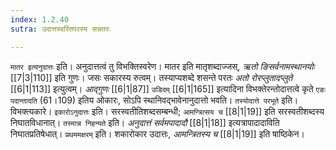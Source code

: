 ```yaml
---
index: 1.2.40
sutra: उदात्तस्वरितपरस्य सन्नतरः

---
```

   `मातर इत्यनुदात्तः` इति। अनुदात्तत्वं तु विभक्तिस्वरेण। मातर इति मातृशब्दाज्जस्, _ऋतो ङिसर्वनामस्थानयोः_ [[7|3|110]]  इति गुणः। जसः सकारस्य रुत्वम्। तस्याप्यशब्दे शसन्ते परतः _अतो रोरप्लुतादप्लुते_ [[6|1|113]]  इत्युत्वम्। _आद्गुणः_ [[6|1|87]]  `उडिदम्`  [[6|1|165]]  इत्यादिना विभक्तेरन्तोदात्तत्वे कृते `एङः पदान्तादति` (61।109) इतिय ओकारः, सोऽपि स्थानिवद्भावेनानुदात्तो भवति। `तस्योदात्ते परभूते` इति। विभक्त्यकारे। `इकारोऽनुदात्तः` इति। सरस्वतीतिशब्दसम्बन्धी; `आमन्त्रित्सय च`  [[8|1|19]]  इति सरस्वतीशब्दस्य निघातविधानात्। `तस्मान्न निहन्यते` इति। _अनुदात्तं सर्वमपादादौ_ [[8|1|18]]  इत्यत्रापादादाविति निघातप्रतिषेधात्। `प्रथममक्षरम्` इति। शकारोकार उदात्तः, _आमन्त्रितस्य च_ [[8|1|19]]  इति षाष्ठिकेन।